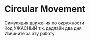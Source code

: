 # Circular Movement
Симуляция движения по окружности<br>
Код УЖАСНЫЙ т.к. дедлайн два дня<br>
Извините за эту работу